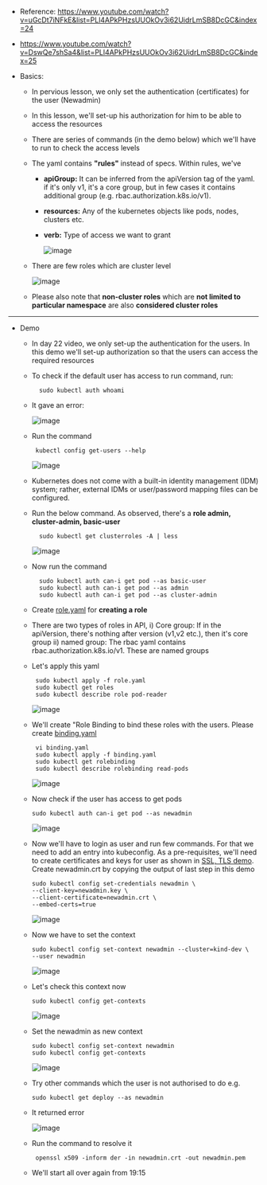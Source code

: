 - Reference: https://www.youtube.com/watch?v=uGcDt7iNFkE&list=PLl4APkPHzsUUOkOv3i62UidrLmSB8DcGC&index=24
- https://www.youtube.com/watch?v=DswQe7shSa4&list=PLl4APkPHzsUUOkOv3i62UidrLmSB8DcGC&index=25

- Basics:
  - In pervious lesson, we only set the authentication (certificates) for the user (Newadmin)
  - In this lesson, we'll set-up his authorization for him to be able to access the resources
  - There are series of commands (in the demo below) which we'll have to run to check the access levels
  - The yaml contains **"rules"** instead of specs. Within rules, we've
    - **apiGroup:** It can be inferred from the apiVersion tag of the yaml. if it's only v1, it's a core group, but in few cases it contains additional group (e.g. rbac.authorization.k8s.io/v1).
    - **resources:** Any of the kubernetes objects like pods, nodes, clusters etc.
    - **verb:** Type of access we want to grant


       ![image](https://github.com/user-attachments/assets/9d2290d3-04e7-4fe6-b924-079772d5b416)

  - There are few roles which are cluster level

     ![image](https://github.com/user-attachments/assets/c647d946-261a-4a67-932b-0d26b4aab1f7)

  - Please also note that **non-cluster roles** which are **not limited to particular namespace** are also **considered cluster roles**
      
 -----------------------------------------------------------------------
 - Demo
   - In day 22 video, we only set-up the authentication for the users. In this demo we'll set-up authorization so that the users can access the required resources
  
   - To check if the default user has access to run command, run:

           sudo kubectl auth whoami
  
   - It gave an error:

       ![image](https://github.com/user-attachments/assets/a557ca7a-0923-4640-9fe7-83cba7d017cb)

   - Run the command

          kubectl config get-users --help

       ![image](https://github.com/user-attachments/assets/6dc37e72-5d5b-49fb-81ec-780dde4fdef9)

   - Kubernetes does not come with a built-in identity management (IDM) system; rather, external IDMs or user/password mapping files can be configured. 

   - Run the below command. As observed, there's a **role admin, cluster-admin, basic-user**

           sudo kubectl get clusterroles -A | less

      ![image](https://github.com/user-attachments/assets/1d1b0d2a-9b7b-4ddc-aa43-7348ff38631d)

     
   - Now run the command
     
           sudo kubectl auth can-i get pod --as basic-user
           sudo kubectl auth can-i get pod --as admin
           sudo kubectl auth can-i get pod --as cluster-admin
 

   - Create [role.yaml](https://github.com/Ajit1279/GCP_Learning/blob/main/Docker_K8S/K8S/concepts/role.yaml) for **creating a role**

   - There are two types of roles in API, i) Core group: If in the apiVersion, there's nothing after version (v1,v2 etc.), then it's core group ii) named group: The rbac yaml contains rbac.authorization.k8s.io/v1. These are named groups 

   - Let's apply this yaml

          sudo kubectl apply -f role.yaml
          sudo kubectl get roles
          sudo kubectl describe role pod-reader

      ![image](https://github.com/user-attachments/assets/002fc5dd-c1a2-4eef-9a46-dd6b653d42ed)


   - We'll create "Role Binding to bind these roles with the users. Please create [binding.yaml](https://github.com/Ajit1279/GCP_Learning/blob/main/Docker_K8S/K8S/concepts/binding.yaml)

          vi binding.yaml
          sudo kubectl apply -f binding.yaml
          sudo kubectl get rolebinding
          sudo kubectl describe rolebinding read-pods

     ![image](https://github.com/user-attachments/assets/3e7b2663-8f37-4410-b60d-4aaf1f0dcda1)


   - Now check if the user has access to get pods

         sudo kubectl auth can-i get pod --as newadmin

      ![image](https://github.com/user-attachments/assets/8cfbb989-6d9c-4848-b853-b75dc0fa8c47)

   - Now we'll have to login as user and run few commands. For that we need to add an entry into kubeconfig. As a pre-requisites, we'll need to create certificates and keys for user as shown in [SSL, TLS demo](https://github.com/Ajit1279/GCP_Learning/blob/main/Docker_K8S/K8S/concepts/241018_TLSCerts_in_K8S.md). Create newadmin.crt by copying the output of last step in this demo

         sudo kubectl config set-credentials newadmin \
         --client-key=newadmin.key \
         --client-certificate=newadmin.crt \
         --embed-certs=true

      ![image](https://github.com/user-attachments/assets/cb467c12-40ae-4536-a14a-a5e124168b7e)

   - Now we have to set the context

         sudo kubectl config set-context newadmin --cluster=kind-dev \
         --user newadmin

      ![image](https://github.com/user-attachments/assets/12be7be0-6301-4928-9edf-a73774c35733)

   - Let's check this context now

         sudo kubectl config get-contexts

      ![image](https://github.com/user-attachments/assets/73e899a0-38fa-4273-9810-d290dc920f56)

   - Set the newadmin as new context

         sudo kubectl config set-context newadmin
         sudo kubectl config get-contexts

      ![image](https://github.com/user-attachments/assets/da97dc83-df42-4e5c-9281-df9c0e53f8e3)

   - Try other commands which the user is not authorised to do e.g.

         sudo kubectl get deploy --as newadmin

   - It returned error

      ![image](https://github.com/user-attachments/assets/9cc2f9b6-6a2c-43ec-b73f-ce005996393a)

   - Run the command to resolve it

          openssl x509 -inform der -in newadmin.crt -out newadmin.pem
          
   -  We'll start all over again from 19:15 

